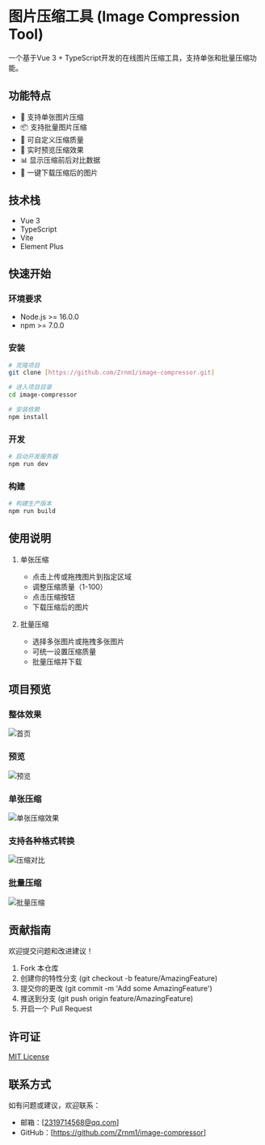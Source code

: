 # 图片压缩工具 (Image Compression Tool)

一个基于Vue 3 + TypeScript开发的在线图片压缩工具，支持单张和批量压缩功能。

## 功能特点

- 🚀 支持单张图片压缩
- 📦 支持批量图片压缩
- 🎯 可自定义压缩质量
- 💫 实时预览压缩效果
- 📊 显示压缩前后对比数据
- 💾 一键下载压缩后的图片

## 技术栈

- Vue 3
- TypeScript
- Vite
- Element Plus

## 快速开始

### 环境要求

- Node.js >= 16.0.0
- npm >= 7.0.0

### 安装

```bash
# 克隆项目
git clone [https://github.com/Zrnm1/image-compressor.git]

# 进入项目目录
cd image-compressor

# 安装依赖
npm install
```

### 开发

```bash
# 启动开发服务器
npm run dev
```

### 构建

```bash
# 构建生产版本
npm run build
```

## 使用说明

1. 单张压缩
   - 点击上传或拖拽图片到指定区域
   - 调整压缩质量（1-100）
   - 点击压缩按钮
   - 下载压缩后的图片

2. 批量压缩
   - 选择多张图片或拖拽多张图片
   - 可统一设置压缩质量
   - 批量压缩并下载

## 项目预览


### 整体效果
![首页](/images/index.png)

### 预览
![预览](/images/dashboard.png)

### 单张压缩
![单张压缩效果](/images/image.png)

### 支持各种格式转换
![压缩对比](/images/image2.png)

### 批量压缩
![批量压缩](/images/image1.png)

## 贡献指南

欢迎提交问题和改进建议！

1. Fork 本仓库
2. 创建你的特性分支 (git checkout -b feature/AmazingFeature)
3. 提交你的更改 (git commit -m 'Add some AmazingFeature')
4. 推送到分支 (git push origin feature/AmazingFeature)
5. 开启一个 Pull Request

## 许可证

[MIT License](LICENSE)

## 联系方式

如有问题或建议，欢迎联系：
- 邮箱：[2319714568@qq.com]
- GitHub：[https://github.com/Zrnm1/image-compressor]